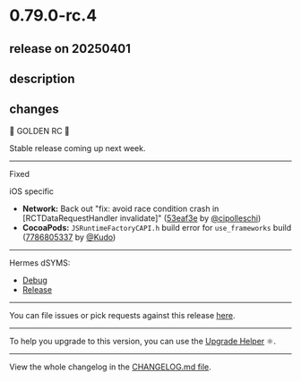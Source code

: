 # 0.79.0-rc.4

## release on 20250401

## description

## changes

🥇 GOLDEN RC 🥇

Stable release coming up next week.

*** ** * ** ***

Fixed

iOS specific

* <strong>Network:</strong> Back out "fix: avoid race condition crash in [RCTDataRequestHandler invalidate]" (<a href="https://github.com/facebook/react-native/commit/53eaf3e4e444e5cf26e70a94d09f60af976edf2b">53eaf3e</a> by <a href="https://github.com/cipolleschi">@cipolleschi</a>)
* <strong>CocoaPods:</strong> <code>JSRuntimeFactoryCAPI.h</code> build error for <code>use_frameworks</code> build (<a href="https://github.com/facebook/react-native/commit/7786805337526fa6e8ed758407b78884a37b89ef">7786805337</a> by <a href="https://github.com/Kudo">@Kudo</a>)

*** ** * ** ***

Hermes dSYMS:

* <a href="https://repo1.maven.org/maven2/com/facebook/react/react-native-artifacts/0.79.0-rc.4/react-native-artifacts-0.79.0-rc.4-hermes-framework-dSYM-debug.tar.gz" rel="nofollow">Debug</a>
* <a href="https://repo1.maven.org/maven2/com/facebook/react/react-native-artifacts/0.79.0-rc.4/react-native-artifacts-0.79.0-rc.4-hermes-framework-dSYM-release.tar.gz" rel="nofollow">Release</a>

*** ** * ** ***

You can file issues or pick requests against this release <a href="https://github.com/reactwg/react-native-releases/issues/new/choose">here</a>.

*** ** * ** ***

To help you upgrade to this version, you can use the <a href="https://react-native-community.github.io/upgrade-helper/" rel="nofollow">Upgrade Helper</a> ⚛️.

*** ** * ** ***

View the whole changelog in the <a href="https://github.com/facebook/react-native/blob/main/CHANGELOG.md">CHANGELOG.md file</a>.

